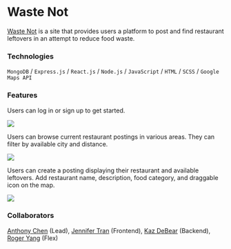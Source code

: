 # Waste Not 

[Waste Not](https://waste-not-aa.herokuapp.com/#/) is a site that provides users a platform to post and find restaurant leftovers in an attempt to reduce food waste.

### Technologies

`MongoDB` / `Express.js` / `React.js` / `Node.js` / `JavaScript` / `HTML` / `SCSS` / `Google Maps API`

### Features

Users can log in or sign up to get started.

![](w-n-splash.png)

Users can browse current restaurant postings in various areas. They can filter by available city and distance.

![](media/restaurants-page.gif)

Users can create a posting displaying their restaurant and available leftovers. Add restaurant name, description, food category, and draggable icon on the map.

![](media/upload-page.gif) 

### Collaborators

[Anthony Chen](https://github.com/simpleistruth) (Lead), [Jennifer Tran](https://github.com/juniprs) (Frontend), [Kaz DeBear](https://github.com/k99909) (Backend), [Roger Yang](https://github.com/RogerHYang) (Flex)

